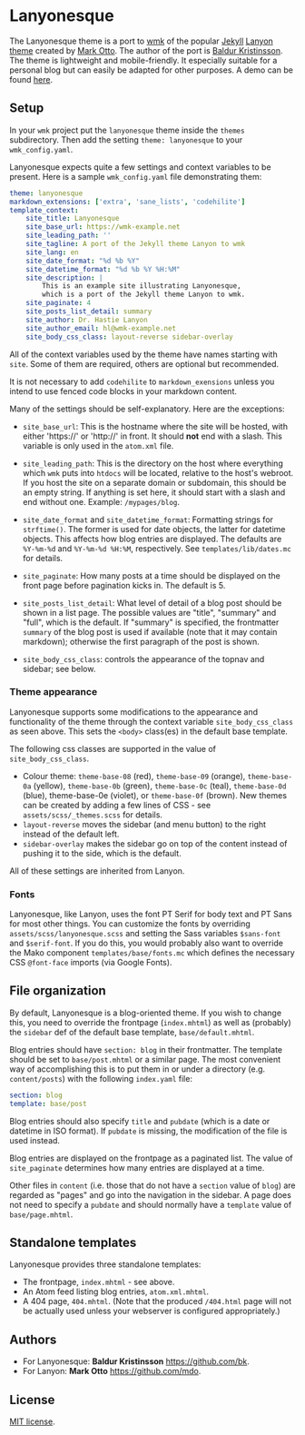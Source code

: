 # Lanyonesque

The Lanyonesque theme is a port to [wmk][wmk] of the popular
[Jekyll][jekyll] [Lanyon theme][lanyon] created by [Mark Otto][mdo]. The author
of the port is [Baldur Kristinsson][bk]. The theme is lightweight and
mobile-friendly. It especially suitable for a personal blog but can easily
be adapted for other purposes. A demo can be found [here][demo].

[lanyon]: http://lanyon.getpoole.com
[jekyll]: https://jekyllrb.com
[mdo]: https://twitter.com/mdo
[bk]: https://github.com/bk/
[wmk]: https://github.com/bk/wmk/
[demo]: https://lanyonesque.baldr.net/

## Setup

In your `wmk` project put the `lanyonesque` theme inside the `themes`
subdirectory.  Then add the setting `theme: lanyonesque` to your
`wmk_config.yaml`.

Lanyonesque expects quite a few settings and context variables to be present.
Here is a sample `wmk_config.yaml` file demonstrating them:

```yaml
theme: lanyonesque
markdown_extensions: ['extra', 'sane_lists', 'codehilite']
template_context:
    site_title: Lanyonesque
    site_base_url: https://wmk-example.net
    site_leading_path: ''
    site_tagline: A port of the Jekyll theme Lanyon to wmk
    site_lang: en
    site_date_format: "%d %b %Y"
    site_datetime_format: "%d %b %Y %H:%M"
    site_description: |
        This is an example site illustrating Lanyonesque,
        which is a port of the Jekyll theme Lanyon to wmk.
    site_paginate: 4
    site_posts_list_detail: summary
    site_author: Dr. Hastie Lanyon
    site_author_email: hl@wmk-example.net
    site_body_css_class: layout-reverse sidebar-overlay
```

All of the context variables used by the theme have names starting with `site`.
Some of them are required, others are optional but recommended.

It is not necessary to add `codehilite` to `markdown_exensions` unless you
intend to use fenced code blocks in your markdown content.

Many of the settings should be self-explanatory. Here are the exceptions:

- `site_base_url`: This is the hostname where the site will be hosted, with
  either 'https://' or 'http://' in front. It should **not** end with a slash.
  This variable is only used in the `atom.xml` file.

- `site_leading_path`: This is the directory on the host where everything which
  `wmk` puts into `htdocs` will be located, relative to the host's webroot. If
   you host the site on a separate domain or subdomain, this should be an empty
   string.  If anything is set here, it should start with a slash and end
   without one. Example: `/mypages/blog`.

- `site_date_format` and `site_datetime_format`: Formatting strings for
  `strftime()`. The former is used for date objects, the latter for datetime
  objects. This affects how blog entries are displayed. The defaults are
  `%Y-%m-%d` and `%Y-%m-%d %H:%M`, respectively. See `templates/lib/dates.mc` for
  details.

- `site_paginate`: How many posts at a time should be displayed on the front
  page before pagination kicks in. The default is 5.

- `site_posts_list_detail`: What level of detail of a blog post should be shown
  in a list page. The possible values are "title", "summary" and "full", which
  is the default. If "summary" is specified, the frontmatter `summary` of the
  blog post is used if available (note that it may contain markdown); otherwise
  the first paragraph of the post is shown.

- `site_body_css_class`: controls the appearance of the topnav and sidebar; see
  below.

### Theme appearance

Lanyonesque supports some modifications to the appearance and
functionality of the theme through the context variable
`site_body_css_class` as seen above. This sets the `<body>` class(es) in the
default base template.

The following css classes are supported in the value of `site_body_css_class`.

- Colour theme: `theme-base-08` (red), `theme-base-09` (orange),
  `theme-base-0a` (yellow), `theme-base-0b` (green), `theme-base-0c` (teal),
  `theme-base-0d` (blue), theme-base-0e (violet), or `theme-base-0f` (brown).
  New themes can be created by adding a few lines of CSS - see
  `assets/scss/_themes.scss` for details.
- `layout-reverse` moves the sidebar (and menu button) to the right instead of
  the default left.
- `sidebar-overlay` makes the sidebar go on top of the content instead of
  pushing it to the side, which is the default.

All of these settings are inherited from Lanyon.

### Fonts

Lanyonesque, like Lanyon, uses the font PT Serif for body text and PT Sans for
most other things. You can customize the fonts by overriding
`assets/scss/lanyonesque.scss` and setting the Sass variables `$sans-font` and
`$serif-font`. If you do this, you would probably also want to override the
Mako component `templates/base/fonts.mc` which defines the necessary CSS
`@font-face` imports (via Google Fonts).

## File organization

By default, Lanyonesque is a blog-oriented theme. If you wish to change this,
you need to override the frontpage (`index.mhtml`) as well as (probably) the
`sidebar` def of the default base template, `base/default.mhtml`.

Blog entries should have `section: blog` in their frontmatter. The template
should be set to `base/post.mhtml` or a similar page. The most convenient way
of accomplishing this is to put them in or under a directory (e.g.
`content/posts`) with the following `index.yaml` file:

```yaml
section: blog
template: base/post
```

Blog entries should also specify `title` and `pubdate` (which is a date or
datetime in ISO format). If `pubdate` is missing, the modification of the
file is used instead.

Blog entries are displayed on the frontpage as a paginated list. The value of
`site_paginate` determines how many entries are displayed at a time.

Other files in `content` (i.e. those that do not have a `section` value of
`blog`) are regarded as "pages" and go into the navigation in the sidebar. A
page does not need to specify a `pubdate` and should normally have a `template`
value of `base/page.mhtml`.

## Standalone templates

Lanyonesque provides three standalone templates:

- The frontpage, `index.mhtml` - see above.
- An Atom feed listing blog entries, `atom.xml.mhtml`.
- A 404 page, `404.mhtml`. (Note that the produced `/404.html` page will not
  be actually used unless your webserver is configured appropriately.)

## Authors

- For Lanyonesque: **Baldur Kristinsson** <https://github.com/bk>.
- For Lanyon: **Mark Otto** <https://github.com/mdo>.

## License

[MIT license](LICENSE.md).
